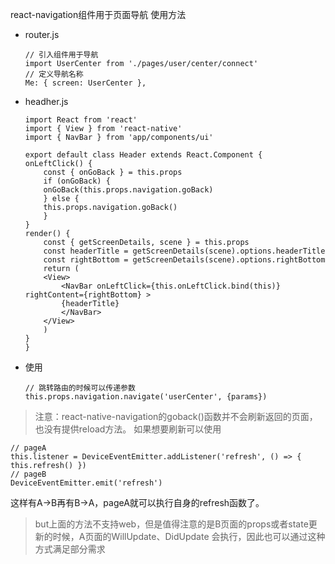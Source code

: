 react-navigation组件用于页面导航
使用方法
- router.js
    ```
    // 引入组件用于导航
    import UserCenter from './pages/user/center/connect'
    // 定义导航名称
    Me: { screen: UserCenter },
    ```
- headher.js
    ```
    import React from 'react'
    import { View } from 'react-native'
    import { NavBar } from 'app/components/ui'

    export default class Header extends React.Component {
    onLeftClick() {
        const { onGoBack } = this.props
        if (onGoBack) {
        onGoBack(this.props.navigation.goBack)
        } else {
        this.props.navigation.goBack()
        }
    }
    render() {
        const { getScreenDetails, scene } = this.props
        const headerTitle = getScreenDetails(scene).options.headerTitle
        const rightBottom = getScreenDetails(scene).options.rightBottom
        return (
        <View>
            <NavBar onLeftClick={this.onLeftClick.bind(this)} rightContent={rightBottom} >
            {headerTitle}
            </NavBar>
        </View>
        )
    }
    }
    ```
- 使用
    ```
    // 跳转路由的时候可以传递参数
    this.props.navigation.navigate('userCenter', {params})
    ```
> 注意：react-native-navigation的goback()函数并不会刷新返回的页面，也没有提供reload方法。
  如果想要刷新可以使用
  ```
  // pageA
  this.listener = DeviceEventEmitter.addListener('refresh', () => { this.refresh() })
  // pageB
  DeviceEventEmitter.emit('refresh')
  ```
  这样有A->B再有B->A，pageA就可以执行自身的refresh函数了。

> but上面的方法不支持web，但是值得注意的是B页面的props或者state更新的时候，A页面的WillUpdate、DidUpdate
   会执行，因此也可以通过这种方式满足部分需求